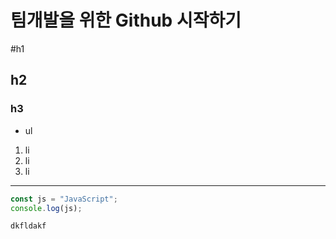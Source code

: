# 팀개발을 위한 Github 시작하기
#h1
## h2
### h3

* ul

1. li
2. li
3. li


---
~~~js
const js = "JavaScript";
console.log(js);
~~~
 `dkfldakf`




